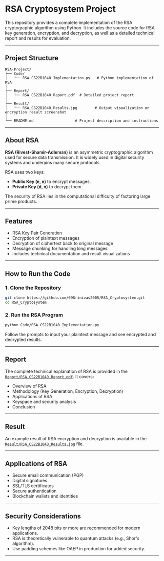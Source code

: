 
# RSA Cryptosystem Project

This repository provides a complete implementation of the RSA cryptographic algorithm using Python. It includes the source code for RSA key generation, encryption, and decryption, as well as a detailed technical report and results for evaluation.

---

## Project Structure

```
RSA-Project/
├── Code/
│   └── RSA_CS22B1040_Implementation.py   # Python implementation of RSA
│
├── Report/
│   └── RSA_CS22B1040_Report.pdf  # Detailed project report
│
├── Result/
│   └── RSA_CS22B1040_Results.jpg        # Output visualization or encryption result screenshot
│
└── README.md                   # Project description and instructions
```

---

## About RSA

**RSA (Rivest-Shamir-Adleman)** is an asymmetric cryptographic algorithm used for secure data transmission. It is widely used in digital security systems and underpins many secure protocols.

RSA uses two keys:
- **Public Key (e, n)** to encrypt messages.
- **Private Key (d, n)** to decrypt them.

The security of RSA lies in the computational difficulty of factoring large prime products.

---

## Features

- RSA Key Pair Generation
- Encryption of plaintext messages
- Decryption of ciphertext back to original message
- Message chunking for handling long messages
- Includes technical documentation and result visualizations

---

## How to Run the Code

### 1. Clone the Repository
```bash
git clone https://github.com/09Srinivas2005/RSA_Cryptosystem.git
cd RSA_Cryptosystem
```

### 2. Run the RSA Program
```bash
python Code/RSA_CS22B1040_Implementation.py
```

Follow the prompts to input your plaintext message and see encrypted and decrypted results.

---

## Report

The complete technical explanation of RSA is provided in the [`Report/RSA_CS22B1040_Report.pdf`](Report/RSA_CS22B1040_Report.pdf). It covers:
- Overview of RSA
- Methodology (Key Generation, Encryption, Decryption)
- Applications of RSA
- Keyspace and security analysis
- Conclusion

---

## Result

An example result of RSA encryption and decryption is available in the [`Result/RSA_CS22B1040_Results.jpg`](Result/RSA_CS22B1040_Results.jpg) file.

---

## Applications of RSA

- Secure email communication (PGP)
- Digital signatures
- SSL/TLS certificates
- Secure authentication
- Blockchain wallets and identities

---

## Security Considerations

- Key lengths of 2048 bits or more are recommended for modern applications.
- RSA is theoretically vulnerable to quantum attacks (e.g., Shor's algorithm).
- Use padding schemes like OAEP in production for added security.

---

